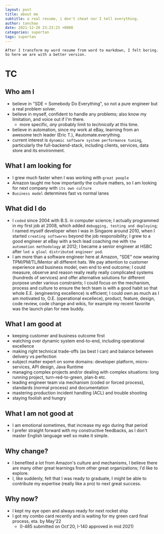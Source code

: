 ```yaml
---
layout: post
title: about me
subtitle: a real resume, i don't cheat nor I tell everything.
author: tanchao
date: 2021-12-26 23:23:23 +0800
categories: supertan
tags: supertan
---
```


```
After I transform my word resume from word to markdown, I felt boring.
So here we are with a better version.
```

# TC

## Who am I

* believe in "SDE = Somebody Do Everything", so not a pure engineer but a real problem solver.
* believe in myself, confident to handle any problems; also know my limitation, and voice out if I'm there.
  * more specific, *any* probably limit to *technically* at this time.
* believe in automation, since my work at eBay, learning from an awesome tech leader (Eric T.), #automate.everything.
* current interest is `dynamic software system performance tuning`, particularly the full-backend-stack, including clients, services, data store and its environment.

## What I am looking for

* I grew much faster when I was working with `great people`
* Amazon taught me how importantly the culture matters, so I am looking for next company with `its own culture`
* `Business model` determines fast vs normal lanes

## What did I do

* I `coded` since 2004 with B.S. in computer science; I actually programmed in my first job at 2008, which added `debugging, testing and deploying`; I named myself developer when I was in Singaore around 2010, when I started `creating softwares` beyond the job responsibility; I grew to a good engineer at eBay with a tech lead coaching me with `the automation methodology` at 2012; I became a senior engineer at HSBC after `led a gloal distributed engineer pod`.
* I am more than a software engineer here at Amazon, "SDE" now wearing TPM/PM/TL/Mentor all different hats. We pay attention to customer experience and business model, own end to end outcome; I could measure, observe and reason really really really complicated systems (hundreds of services) and offer alternative solutions for different purpose under various constraints; I could focus on the mechanism, process and culture to ensure the tech team is with a good habit so that whole E.E. (engineering excellence) is efficient; I could own as much as I am motivated to, O.E. (operational excellece), product, feature, design, code review, code change and wikis, for example my recent favorite was the launch plan for new buddy.

## What I am good at

* keeping customer and business outcome first
* watching over dynamic system end-to-end, including operational excellence
* making right technical trade-offs (as best I can) and balance between delivery vs perfection
* subject matter expert on some domains: developer platform, micro-services, API design, Java Runtime
* managing complex projects and/or dealing with complex situations: long running project, turn-red-to-green, plan-b etc.
* leading engineer team via mechanism (coded or forced process), standards (normal process) and documentation
* mastering production incident handling (ACL) and trouble shooting
* staying foolish and hungry

## What I am not good at

* I am emotional sometimes, that increase my ego during that period
* I prefer straight forward with my constructive feedbacks, as I don't master English language well so make it simple.

## Why change?

* I benefited a lot from Amazon's culture and mechanisms, I believe there are many other great learnings from other great organizations; I'd like to explore.
* I, like suddenly, felt that I was ready to graduate, I might be able to contribute my expertise (really like a pro) to next great success.

## Why now?

* I kept my eye open and always ready for next rocket ship
* I got my combo card recently and is waiting for my green card final process, eta. by May'22
  * (I-485 submitted on Oct'20, I-140 approved in mid 2021)